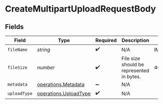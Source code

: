 # CreateMultipartUploadRequestBody


## Fields

| Field                                                                 | Type                                                                  | Required                                                              | Description                                                           | Example                                                               |
| --------------------------------------------------------------------- | --------------------------------------------------------------------- | --------------------------------------------------------------------- | --------------------------------------------------------------------- | --------------------------------------------------------------------- |
| `fileName`                                                            | *string*                                                              | :heavy_check_mark:                                                    | N/A                                                                   | IMG_2021.jpeg                                                         |
| `fileSize`                                                            | *number*                                                              | :heavy_check_mark:                                                    | File size should be represented in bytes.                             | 4096                                                                  |
| `metadata`                                                            | [operations.Metadata](../../../sdk/models/operations/metadata.md)     | :heavy_minus_sign:                                                    | N/A                                                                   |                                                                       |
| `uploadType`                                                          | [operations.UploadType](../../../sdk/models/operations/uploadtype.md) | :heavy_check_mark:                                                    | N/A                                                                   |                                                                       |